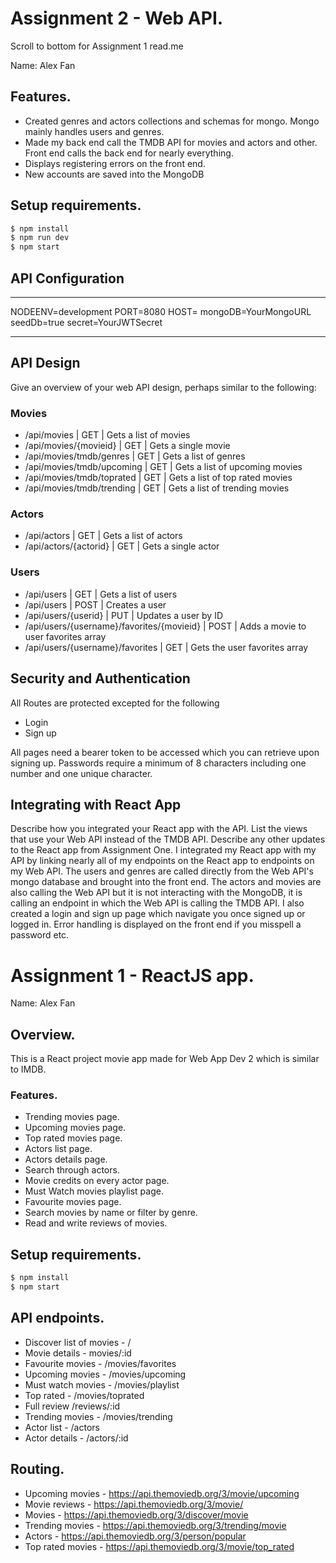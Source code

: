 # Assignment 2 - Web API.
Scroll to bottom for Assignment 1 read.me

Name: Alex Fan

## Features.

 
 + Created genres and actors collections and schemas for mongo. Mongo mainly handles users and genres.
 + Made my back end call the TMDB API for movies and actors and other. Front end calls the back end for nearly everything.
 + Displays registering errors on the front end.
 + New accounts are saved into the MongoDB

## Setup requirements.

```bash
$ npm install
$ npm run dev
$ npm start
````
## API Configuration
______________________
NODEENV=development
PORT=8080
HOST=
mongoDB=YourMongoURL
seedDb=true
secret=YourJWTSecret
______________________

## API Design
Give an overview of your web API design, perhaps similar to the following: 

### Movies
- /api/movies | GET | Gets a list of movies 
- /api/movies/{movieid} | GET | Gets a single movie
- /api/movies/tmdb/genres | GET | Gets a list of genres
- /api/movies/tmdb/upcoming | GET | Gets a list of upcoming movies
- /api/movies/tmdb/toprated | GET | Gets a list of top rated movies
- /api/movies/tmdb/trending | GET | Gets a list of trending movies

### Actors
- /api/actors | GET | Gets a list of actors
- /api/actors/{actorid} | GET | Gets a single actor

### Users
- /api/users | GET | Gets a list of users
- /api/users | POST | Creates a user
- /api/users/{userid} | PUT | Updates a user by ID
- /api/users/{username}/favorites/{movieid} | POST | Adds a movie to user favorites array
- /api/users/{username}/favorites | GET | Gets the user favorites array
  
## Security and Authentication

All Routes are protected excepted for the following
+ Login
+ Sign up

All pages need a bearer token to be accessed which you can retrieve upon signing up. Passwords require a minimum of 8 characters including one number and one unique character.

## Integrating with React App

Describe how you integrated your React app with the API. List the views that use your Web API instead of the TMDB API. Describe any other updates to the React app from Assignment One.
I integrated my React app with my API by linking nearly all of my endpoints on the React app to endpoints on my Web API. The users and genres are called directly from the Web API's mongo database and brought into the front end. The actors and movies are also calling the Web API but it is not interacting with the MongoDB, it is calling an endpoint in which the Web API is calling the TMDB API.
I also created a login and sign up page which navigate you once signed up or logged in. Error handling is displayed on the front end if you misspell a password etc.

# Assignment 1 - ReactJS app.

Name: Alex Fan

## Overview.

This is a React project movie app made for Web App Dev 2 which is similar to IMDB.

### Features.
 
+ Trending movies page.
+ Upcoming movies page.
+ Top rated movies page.
+ Actors list page.
+ Actors details page.
+ Search through actors.
+ Movie credits on every actor page.
+ Must Watch movies playlist page.
+ Favourite movies page.
+ Search movies by name or filter by genre.
+ Read and write reviews of movies.

## Setup requirements.
```bash
$ npm install
$ npm start
````
## API endpoints.

+ Discover list of movies - /
+ Movie details - movies/:id
+ Favourite movies - /movies/favorites
+ Upcoming movies - /movies/upcoming
+ Must watch movies - /movies/playlist
+ Top rated - /movies/toprated
+ Full review /reviews/:id
+ Trending movies - /movies/trending
+ Actor list - /actors
+ Actor details - /actors/:id

## Routing.

+ Upcoming movies - https://api.themoviedb.org/3/movie/upcoming
+ Movie reviews - https://api.themoviedb.org/3/movie/
+ Movies - https://api.themoviedb.org/3/discover/movie
+ Trending movies - https://api.themoviedb.org/3/trending/movie
+ Actors -  https://api.themoviedb.org/3/person/popular
+ Top rated movies - https://api.themoviedb.org/3/movie/top_rated



